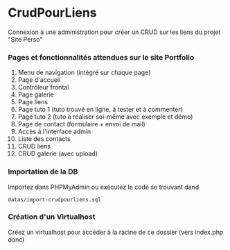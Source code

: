# CrudPourLiens
Connexion à une administration pour créer un CRUD sur les liens du projet "Site Perso"

### Pages et fonctionnalités attendues sur le site Portfolio
1. Menu de navigation (intégré sur chaque page)
2. Page d'accueil
3. Contrôleur frontal
4. Page galerie
5. Page liens
6. Page tuto 1 (tuto trouvé en ligne, à tester et à commenter)
7. Page tuto 2 (tuto à réaliser soi-même avec exemple et démo)
8. Page de contact (formulaire + envoi de mail)
9. Accès à l'interface admin
10. Liste des contacts
11. CRUD liens
12. CRUD galerie (avec upload)

### Importation de la DB
Importez dans PHPMyAdmin ou exécutez le code se trouvant dand

    datas/import-crudpourliens.sql

### Création d'un Virtualhost
Créez un virtualhost pour accéder à la racine de ce dossier (vers index.php donc)    
